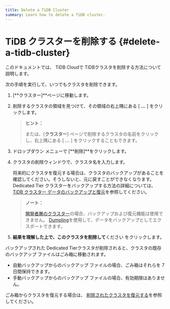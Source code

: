 ```yaml
---
title: Delete a TiDB Cluster
summary: Learn how to delete a TiDB cluster.
---
```


# TiDB クラスターを削除する {#delete-a-tidb-cluster}

このドキュメントでは、 TiDB Cloudで TiDBクラスタを削除する方法について説明します。

次の手順を実行して、いつでもクラスタを削除できます。

1.  [**クラスター]**ページに移動します。

2.  削除するクラスタの領域を見つけて、その領域の右上隅にある [ **...** ] をクリックします。

    > **ヒント：**
    >
    > または、[**クラスター**] ページで削除するクラスタの名前をクリックし、右上隅にある [ <strong>...</strong> ] をクリックすることもできます。

3.  ドロップダウン メニューで [**削除]**をクリックします。

4.  クラスタの削除ウィンドウで、クラスタ名を入力します。

    将来的にクラスタを復元する場合は、クラスタのバックアップがあることを確認してください。そうしないと、元に戻すことができなくなります。 Dedicated Tier クラスターをバックアップする方法の詳細については、 [TiDB クラスター データのバックアップと復元](/tidb-cloud/backup-and-restore.md)を参照してください。

    > **ノート：**
    >
    > [開発者層のクラスター](/tidb-cloud/select-cluster-tier.md#developer-tier)の場合、バックアップおよび復元機能は使用できません。 [Dumpling](https://docs.pingcap.com/tidb/stable/dumpling-overview)を使用して、データをバックアップとしてエクスポートできます。

5.  **結果を理解した上で、このクラスタを削除して**ください をクリックします。

バックアップされた Dedicated Tierクラスタが削除されると、クラスタの既存のバックアップ ファイルはごみ箱に移動されます。

-   自動バックアップからのバックアップ ファイルの場合、ごみ箱はそれらを 7 日間保持できます。
-   手動バックアップからのバックアップ ファイルの場合、有効期限はありません。

ごみ箱からクラスタを復元する場合は、 [削除されたクラスタを復元する](/tidb-cloud/backup-and-restore.md#restore-a-deleted-cluster)を参照してください。
